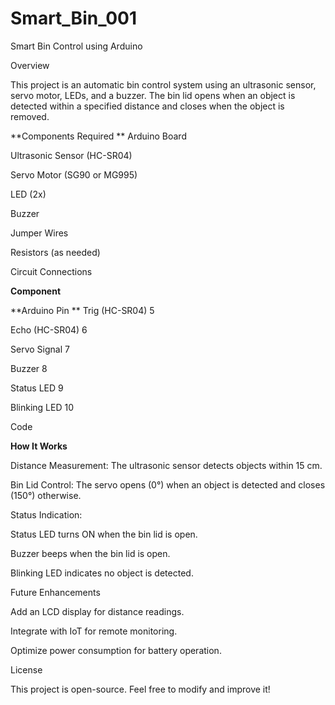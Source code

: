 # Smart_Bin_001

Smart Bin Control using Arduino

Overview

This project is an automatic bin control system using an ultrasonic sensor, servo motor, LEDs, and a buzzer. The bin lid opens when an object is detected within a specified distance and closes when the object is removed.

**Components Required
**
Arduino Board

Ultrasonic Sensor (HC-SR04)

Servo Motor (SG90 or MG995)

LED (2x)

Buzzer

Jumper Wires

Resistors (as needed)

Circuit Connections

**Component**

**Arduino                     Pin
**
Trig (HC-SR04)                 5

Echo (HC-SR04)                 6

Servo Signal                   7

Buzzer                         8

Status LED                     9

Blinking LED                   10

Code



**How It Works**

Distance Measurement: The ultrasonic sensor detects objects within 15 cm.

Bin Lid Control: The servo opens (0°) when an object is detected and closes (150°) otherwise.

Status Indication:

Status LED turns ON when the bin lid is open.

Buzzer beeps when the bin lid is open.

Blinking LED indicates no object is detected.

Future Enhancements

Add an LCD display for distance readings.

Integrate with IoT for remote monitoring.

Optimize power consumption for battery operation.

License

This project is open-source. Feel free to modify and improve it!

